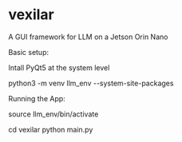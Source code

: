 # vexilar
A GUI framework for LLM on a Jetson Orin Nano

Basic setup:

Intall PyQt5 at the system level

python3 -m venv llm_env --system-site-packages   


Running the App:

source llm_env/bin/activate

cd vexilar
python main.py